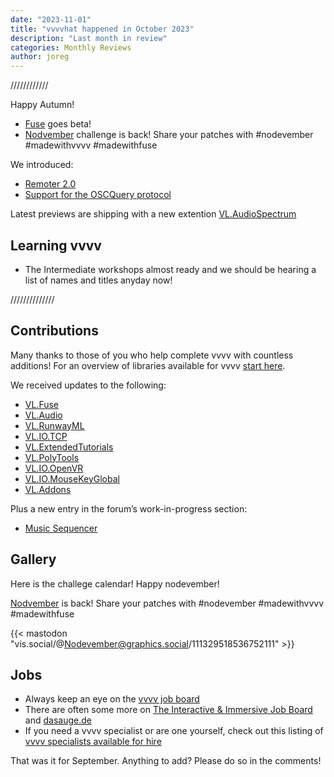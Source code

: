 ```yaml
---
date: "2023-11-01"
title: "vvvvhat happened in October 2023"
description: "Last month in review"
categories: Monthly Reviews
author: joreg
---
```


////////////

Happy Autumn!
- [Fuse](https://www.nuget.org/packages/VL.Fuse/1.0.0-beta01) goes beta!
- [Nodvember](https://nodevember.io/) challenge is back! Share your patches with #nodevember #madewithvvvv #madewithfuse

We introduced:
- [Remoter 2.0](https://visualprogramming.net/blog/2023/introducing-remoter-2.0/)
- [Support for the OSCQuery protocol](https://visualprogramming.net/blog/2023/introducing-support-for-the-oscquery-protocol/)

Latest previews are shipping with a new extention [VL.AudioSpectrum](https://discourse.vvvv.org/t/vl-audio-spectrum/21897)

## Learning vvvv
- The Intermediate workshops almost ready and we should be hearing a list of names and titles anyday now!

//////////////

## Contributions
Many thanks to those of you who help complete vvvv with countless additions! For an overview of libraries available for vvvv [start here](https://thegraybook.vvvv.org/reference/libraries/overview.html).

We received updates to the following:
- [VL.Fuse](https://www.nuget.org/packages/VL.Fuse)
- [VL.Audio](https://www.nuget.org/packages/VL.Audio)
- [VL.RunwayML](https://www.nuget.org/packages/VL.RunwayML)
- [VL.IO.TCP](https://www.nuget.org/packages/VL.IO.TCP)
- [VL.ExtendedTutorials](https://www.nuget.org/packages/VL.ExtendedTutorials)
- [VL.PolyTools](https://www.nuget.org/packages/VL.PolyTools)
- [VL.IO.OpenVR](https://www.nuget.org/packages/VL.IO.OpenVR)
- [VL.IO.MouseKeyGlobal](https://www.nuget.org/packages/VL.IO.MouseKeyGlobal)
- [VL.Addons](https://www.nuget.org/packages/VL.Addons)


Plus a new entry in the forum’s work-in-progress section:
- [Music Sequencer](https://discourse.vvvv.org/t/music-sequencer/21971)

## Gallery

Here is the challege calendar! Happy nodevember! 

[Nodvember](https://nodevember.io/) is back!
Share your patches with #nodevember #madewithvvvv #madewithfuse 

{{< mastodon "vis.social/@Nodevember@graphics.social/111329518536752111" >}}


## Jobs
- Always keep an eye on the [vvvv job board](https://discourse.vvvv.org/c/jobs)
- There are often some more on [The Interactive & Immersive Job Board](https://jobs.interactiveimmersive.io/?s=vvvv&post_type=job_listing&orderby=date) and [dasauge.de](https://dasauge.de/sta/Vvvv/)
- If you need a vvvv specialist or are one yourself, check out this listing of [vvvv specialists available for hire](https://vvvv.org/documentation/vvvv-specialists-available-for-hire)

That was it for September. Anything to add? Please do so in the comments!